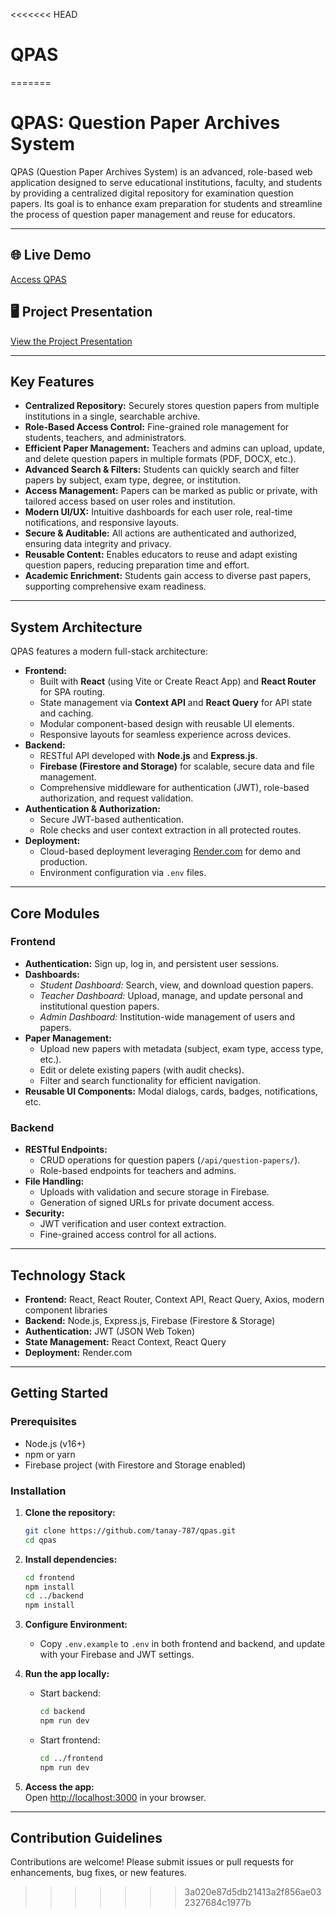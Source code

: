 <<<<<<< HEAD
# QPAS
=======
# QPAS: Question Paper Archives System

QPAS (Question Paper Archives System) is an advanced, role-based web application designed to serve educational institutions, faculty, and students by providing a centralized digital repository for examination question papers. Its goal is to enhance exam preparation for students and streamline the process of question paper management and reuse for educators.

---

## 🌐 Live Demo

[Access QPAS](https://qpas.onrender.com/)

## 🖥️ Project Presentation

[View the Project Presentation](https://gamma.app/docs/QPAS-jpc756so8dct1x2)

---

## Key Features

- **Centralized Repository:** Securely stores question papers from multiple institutions in a single, searchable archive.
- **Role-Based Access Control:** Fine-grained role management for students, teachers, and administrators.
- **Efficient Paper Management:** Teachers and admins can upload, update, and delete question papers in multiple formats (PDF, DOCX, etc.).
- **Advanced Search & Filters:** Students can quickly search and filter papers by subject, exam type, degree, or institution.
- **Access Management:** Papers can be marked as public or private, with tailored access based on user roles and institution.
- **Modern UI/UX:** Intuitive dashboards for each user role, real-time notifications, and responsive layouts.
- **Secure & Auditable:** All actions are authenticated and authorized, ensuring data integrity and privacy.
- **Reusable Content:** Enables educators to reuse and adapt existing question papers, reducing preparation time and effort.
- **Academic Enrichment:** Students gain access to diverse past papers, supporting comprehensive exam readiness.

---

## System Architecture

QPAS features a modern full-stack architecture:

- **Frontend:**  
  - Built with **React** (using Vite or Create React App) and **React Router** for SPA routing.
  - State management via **Context API** and **React Query** for API state and caching.
  - Modular component-based design with reusable UI elements.
  - Responsive layouts for seamless experience across devices.
- **Backend:**  
  - RESTful API developed with **Node.js** and **Express.js**.
  - **Firebase (Firestore and Storage)** for scalable, secure data and file management.
  - Comprehensive middleware for authentication (JWT), role-based authorization, and request validation.
- **Authentication & Authorization:**  
  - Secure JWT-based authentication.
  - Role checks and user context extraction in all protected routes.
- **Deployment:**  
  - Cloud-based deployment leveraging [Render.com](https://qpas.onrender.com/) for demo and production.
  - Environment configuration via `.env` files.

---

## Core Modules

### Frontend

- **Authentication:** Sign up, log in, and persistent user sessions.
- **Dashboards:**
  - _Student Dashboard:_ Search, view, and download question papers.
  - _Teacher Dashboard:_ Upload, manage, and update personal and institutional question papers.
  - _Admin Dashboard:_ Institution-wide management of users and papers.
- **Paper Management:**  
  - Upload new papers with metadata (subject, exam type, access type, etc.).
  - Edit or delete existing papers (with audit checks).
  - Filter and search functionality for efficient navigation.
- **Reusable UI Components:** Modal dialogs, cards, badges, notifications, etc.

### Backend

- **RESTful Endpoints:**  
  - CRUD operations for question papers (`/api/question-papers/`).
  - Role-based endpoints for teachers and admins.
- **File Handling:**  
  - Uploads with validation and secure storage in Firebase.
  - Generation of signed URLs for private document access.
- **Security:**  
  - JWT verification and user context extraction.
  - Fine-grained access control for all actions.

---

## Technology Stack

- **Frontend:** React, React Router, Context API, React Query, Axios, modern component libraries
- **Backend:** Node.js, Express.js, Firebase (Firestore & Storage)
- **Authentication:** JWT (JSON Web Token)
- **State Management:** React Context, React Query
- **Deployment:** Render.com

---

## Getting Started

### Prerequisites

- Node.js (v16+)
- npm or yarn
- Firebase project (with Firestore and Storage enabled)

### Installation

1. **Clone the repository:**
   ```bash
   git clone https://github.com/tanay-787/qpas.git
   cd qpas
   ```

2. **Install dependencies:**
   ```bash
   cd frontend
   npm install
   cd ../backend
   npm install
   ```

3. **Configure Environment:**
   - Copy `.env.example` to `.env` in both frontend and backend, and update with your Firebase and JWT settings.

4. **Run the app locally:**
   - Start backend:
     ```bash
     cd backend
     npm run dev
     ```
   - Start frontend:
     ```bash
     cd ../frontend
     npm run dev
     ```

5. **Access the app:**  
   Open [http://localhost:3000](http://localhost:3000) in your browser.

---

## Contribution Guidelines

Contributions are welcome! Please submit issues or pull requests for enhancements, bug fixes, or new features.
>>>>>>> 3a020e87d5db21413a2f856ae032327684c1977b
